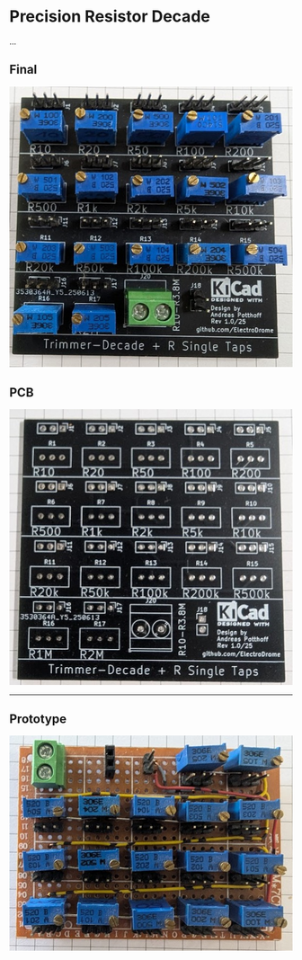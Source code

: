 # Precision Resistor Decade

...


## Final

![decade-1](img/decade1_final.jpg)

## PCB

![decade-1](img/decade1_pcb.jpg)

---
## Prototype

![decade-1](img/decade1_prototype.jpg)
